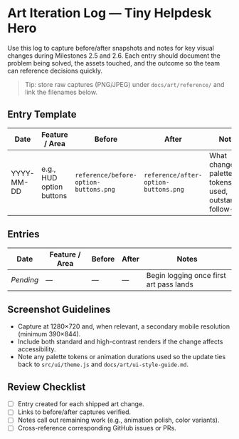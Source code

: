 # Art Iteration Log — Tiny Helpdesk Hero

Use this log to capture before/after snapshots and notes for key visual changes during Milestones 2.5 and 2.6. Each entry should document the problem being solved, the assets touched, and the outcome so the team can reference decisions quickly.

> Tip: store raw captures (PNG/JPEG) under `docs/art/reference/` and link the filenames below.

## Entry Template

| Date | Feature / Area | Before | After | Notes |
|------|----------------|--------|-------|-------|
| YYYY-MM-DD | e.g., HUD option buttons | `reference/before-option-buttons.png` | `reference/after-option-buttons.png` | What changed, palette tokens used, outstanding follow-ups |

## Entries

| Date | Feature / Area | Before | After | Notes |
|------|----------------|--------|-------|-------|
| _Pending_ | — | — | — | Begin logging once first art pass lands |

## Screenshot Guidelines
- Capture at 1280×720 and, when relevant, a secondary mobile resolution (minimum 390×844).
- Include both standard and high-contrast renders if the change affects accessibility.
- Note any palette tokens or animation durations used so the update ties back to `src/ui/theme.js` and `docs/art/ui-style-guide.md`.

## Review Checklist
- [ ] Entry created for each shipped art change.
- [ ] Links to before/after captures verified.
- [ ] Notes call out remaining work (e.g., animation polish, color variants).
- [ ] Cross-reference corresponding GitHub issues or PRs.
